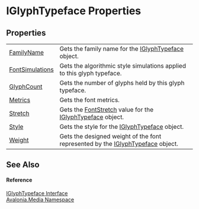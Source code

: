 # IGlyphTypeface Properties




## Properties
<table>
<tr>
<td><a href="P_Avalonia_Media_IGlyphTypeface_FamilyName">FamilyName</a></td>
<td>Gets the family name for the <a href="T_Avalonia_Media_IGlyphTypeface">IGlyphTypeface</a> object.</td>
</tr>
<tr>
<td><a href="P_Avalonia_Media_IGlyphTypeface_FontSimulations">FontSimulations</a></td>
<td>Gets the algorithmic style simulations applied to this glyph typeface.</td>
</tr>
<tr>
<td><a href="P_Avalonia_Media_IGlyphTypeface_GlyphCount">GlyphCount</a></td>
<td>Gets the number of glyphs held by this glyph typeface.</td>
</tr>
<tr>
<td><a href="P_Avalonia_Media_IGlyphTypeface_Metrics">Metrics</a></td>
<td>Gets the font metrics.</td>
</tr>
<tr>
<td><a href="P_Avalonia_Media_IGlyphTypeface_Stretch">Stretch</a></td>
<td>Gets the <a href="T_Avalonia_Media_FontStretch">FontStretch</a> value for the <a href="T_Avalonia_Media_IGlyphTypeface">IGlyphTypeface</a> object.</td>
</tr>
<tr>
<td><a href="P_Avalonia_Media_IGlyphTypeface_Style">Style</a></td>
<td>Gets the style for the <a href="T_Avalonia_Media_IGlyphTypeface">IGlyphTypeface</a> object.</td>
</tr>
<tr>
<td><a href="P_Avalonia_Media_IGlyphTypeface_Weight">Weight</a></td>
<td>Gets the designed weight of the font represented by the <a href="T_Avalonia_Media_IGlyphTypeface">IGlyphTypeface</a> object.</td>
</tr>
</table>

## See Also


#### Reference
<a href="T_Avalonia_Media_IGlyphTypeface">IGlyphTypeface Interface</a>  
<a href="N_Avalonia_Media">Avalonia.Media Namespace</a>  

